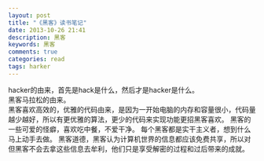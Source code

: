 ```yaml
---
layout: post
title: "《黑客》读书笔记"
date: 2013-10-26 21:41
description: 黑客
keywords: 黑客
comments: true
categories: read
tags: harker
---
```


hacker的由来，首先是hack是什么，然后才是hacker是什么。  
黑客马拉松的由来。  
黑客喜欢高效的，优雅的代码由来，是因为一开始电脑的内存和容量很小，代码量越少越好，所以有更优雅的算法，更少的代码来实现功能更招黑客喜欢。
黑客的一些可爱的怪癖，喜欢吃中餐，不爱干净。
每个黑客都是实干主义者，想到什么马上动手去做。
黑客道德，黑客认为计算机世界的信息都应该免费共享，所以对
但黑客不会去拿这些信息去牟利，他们只是享受解密的过程和过后带来的成就。

